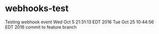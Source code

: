 # webhooks-test

Testing webhook event
Wed Oct  5 21:31:13 EDT 2016
Tue Oct 25 10:44:56 EDT 2016 commit to feature branch
